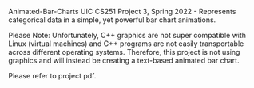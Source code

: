 Animated-Bar-Charts
UIC CS251 Project 3, Spring 2022 - Represents categorical data in a simple,  yet powerful bar chart animations.

Please Note:
Unfortunately, C++ graphics are not super compatible with Linux (virtual machines) and C++ programs
are not easily transportable across different operating systems. Therefore, this project is not using 
graphics and will instead be creating a text-based animated bar chart.

Please refer to project pdf.
